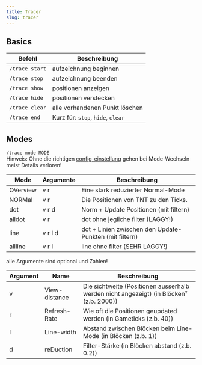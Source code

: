 ```yaml
---
title: Tracer
slug: tracer
---
```


## Basics

Befehl         | Beschreibung
-------------- | ------------
`/trace start` | aufzeichnung beginnen
`/trace stop`  | aufzeichnung beenden
`/trace show`  | positionen anzeigen
`/trace hide`  | positionen verstecken
`/trace clear` | alle vorhandenen Punkt löschen
`/trace end`   | Kurz für: `stop`, `hide`, `clear`

## Modes

`/trace mode MODE`  
Hinweis: Ohne die richtigen [config-einstellung](#config) gehen bei Mode-Wechseln meist Details
verloren!

Mode           | Argumente | Beschreibung
-------------- | --------- | -------------------------------------------------------
OVerview       | v r       | Eine stark reduzierter Normal-Mode
NORMal         | v r       | Die Positionen von TNT zu den Ticks.
dot            | v r d     | Norm + Update Positionen (mit filtern)
alldot         | v r       | dot ohne jegliche filter (LAGGY!)
line           | v r l d   | dot + Linien zwischen den Update-Punkten (mit filtern)
allline        | v r l     | line ohne filter (SEHR LAGGY!)

alle Argumente sind optional und Zahlen!

Argument | Name          | Beschreibung
-------- | ------------- | ---------------------------------------------------------------------------
v        | View-distance | Die sichtweite (Positionen ausserhalb werden nicht angezeigt) (in Blöcken² (z.b. 2000))
r        | Refresh-Rate  | Wie oft die Positionen geupdated werden (in Gameticks (z.b. 40))
l        | Line-width    | Abstand zwischen Blöcken beim Line-Mode (in Blöcken (z.b. 1))
d        | reDuction     | Filter-Stärke (in Blöcken abstand (z.b. 0.2))


